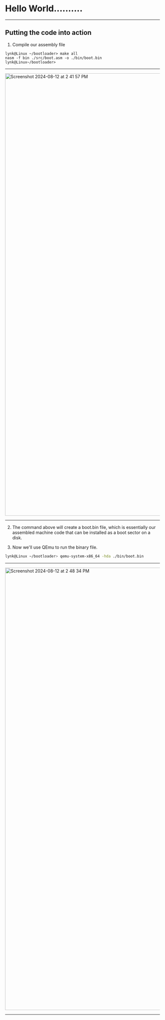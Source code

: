 # Hello World..........

---

## **Putting the code into action**

1. Compile our assembly file
```
lynk@Linux ~/bootloader> make all
nasm -f bin ./src/boot.asm -o ./bin/boot.bin
lynk@Linux~/bootloader>
```
---

<img width="1440" alt="Screenshot 2024-08-12 at 2 41 57 PM" src="https://github.com/user-attachments/assets/90730b8b-6ec5-44de-897a-2292913037fe">

---

2. The command above will create a boot.bin file, which is essentially our assembled machine code that can be installed as a boot sector on a disk.

3. Now we'll use QEmu to run the binary file. 


```bash
lynk@Linux ~/bootloader> qemu-system-x86_64 -hda ./bin/boot.bin
```

---

<img width="1440" alt="Screenshot 2024-08-12 at 2 48 34 PM" src="https://github.com/user-attachments/assets/deb3b147-652d-4281-84d7-ffdc09c2cea4">

---
